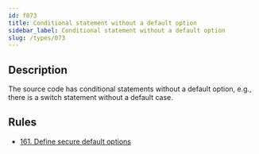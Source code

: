 ```yaml
---
id: f073
title: Conditional statement without a default option
sidebar_label: Conditional statement without a default option
slug: /types/073
---
```


## Description

The source code has conditional statements without a default option,
e.g., there is a switch statement without a default case.

## Rules

- [161. Define secure default options](/criteria/source/161)
